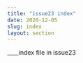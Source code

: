 ```yaml
---
title: "issue23 index"
date: 2020-12-05
slug: index
layout: section
---
```


____index file in issue23